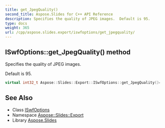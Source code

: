 ```yaml
---
title: get_JpegQuality()
second_title: Aspose.Slides for C++ API Reference
description: Specifies the quality of JPEG images.  Default is 95.
type: docs
weight: 365
url: /cpp/aspose.slides.export/iswfoptions/get_jpegquality/
---
```

## ISwfOptions::get_JpegQuality() method


Specifies the quality of JPEG images. 

 Default is 95.

```cpp
virtual int32_t Aspose::Slides::Export::ISwfOptions::get_JpegQuality()=0
```

## See Also

* Class [ISwfOptions](./)
* Namespace [Aspose::Slides::Export](../)
* Library [Aspose.Slides](../../)